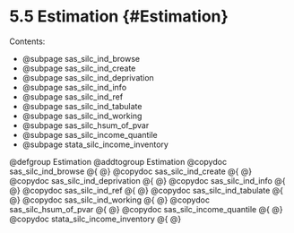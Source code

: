 # 5.5 Estimation   {#Estimation}

Contents:

- @subpage sas_silc_ind_browse
- @subpage sas_silc_ind_create 
- @subpage sas_silc_ind_deprivation
- @subpage sas_silc_ind_info
- @subpage sas_silc_ind_ref
- @subpage sas_silc_ind_tabulate
- @subpage sas_silc_ind_working
- @subpage sas_silc_hsum_of_pvar
- @subpage sas_silc_income_quantile
- @subpage stata_silc_income_inventory

@defgroup Estimation
@addtogroup Estimation
@copydoc sas_silc_ind_browse
@{
@}
@copydoc sas_silc_ind_create
@{
@}
@copydoc sas_silc_ind_deprivation
@{
@}
@copydoc sas_silc_ind_info
@{
@}
@copydoc sas_silc_ind_ref
@{
@}
@copydoc sas_silc_ind_tabulate
@{
@}
@copydoc sas_silc_ind_working
@{
@}
@copydoc sas_silc_hsum_of_pvar
@{
@}
@copydoc sas_silc_income_quantile
@{
@}
@copydoc stata_silc_income_inventory
@{
@}
